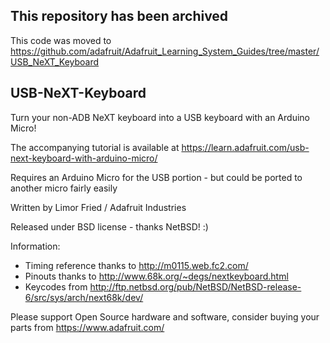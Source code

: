 ## This repository has been archived

This code was moved to https://github.com/adafruit/Adafruit_Learning_System_Guides/tree/master/USB_NeXT_Keyboard

## USB-NeXT-Keyboard
Turn your non-ADB NeXT keyboard into a USB keyboard with an Arduino Micro!

The accompanying tutorial is available at https://learn.adafruit.com/usb-next-keyboard-with-arduino-micro/

Requires an Arduino Micro for the USB portion - but could be ported to another micro fairly easily

Written by Limor Fried / Adafruit Industries

Released under BSD license - thanks NetBSD! :)

Information:
- Timing reference thanks to http://m0115.web.fc2.com/
- Pinouts thanks to http://www.68k.org/~degs/nextkeyboard.html
- Keycodes from http://ftp.netbsd.org/pub/NetBSD/NetBSD-release-6/src/sys/arch/next68k/dev/

Please support Open Source hardware and software, consider buying your parts from https://www.adafruit.com/
